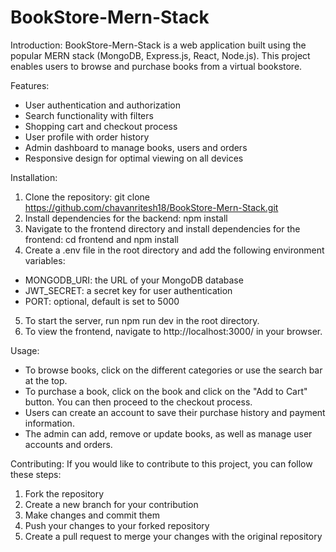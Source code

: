 # BookStore-Mern-Stack

Introduction:
BookStore-Mern-Stack is a web application built using the popular MERN stack (MongoDB, Express.js, React, Node.js). This project enables users to browse and purchase books from a virtual bookstore.

Features:
- User authentication and authorization
- Search functionality with filters
- Shopping cart and checkout process
- User profile with order history
- Admin dashboard to manage books, users and orders
- Responsive design for optimal viewing on all devices

Installation:
1. Clone the repository: git clone https://github.com/chavanritesh18/BookStore-Mern-Stack.git
2. Install dependencies for the backend: npm install
3. Navigate to the frontend directory and install dependencies for the frontend: cd frontend and npm install
4. Create a .env file in the root directory and add the following environment variables:
- MONGODB_URI: the URL of your MongoDB database
- JWT_SECRET: a secret key for user authentication
- PORT: optional, default is set to 5000
5. To start the server, run npm run dev in the root directory.
6. To view the frontend, navigate to http://localhost:3000/ in your browser.

Usage:
- To browse books, click on the different categories or use the search bar at the top.
- To purchase a book, click on the book and click on the "Add to Cart" button. You can then proceed to the checkout process.
- Users can create an account to save their purchase history and payment information.
- The admin can add, remove or update books, as well as manage user accounts and orders.

Contributing:
If you would like to contribute to this project, you can follow these steps:
1. Fork the repository
2. Create a new branch for your contribution
3. Make changes and commit them
4. Push your changes to your forked repository
5. Create a pull request to merge your changes with the original repository
